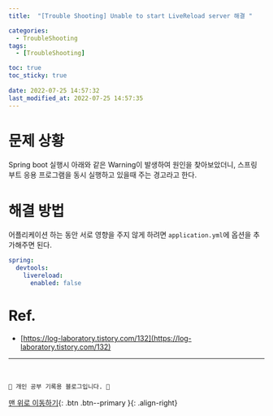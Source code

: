 ```yaml
---
title:  "[Trouble Shooting] Unable to start LiveReload server 해결 "

categories:
  - TroubleShooting
tags:
  - [TroubleShooting]

toc: true
toc_sticky: true
 
date: 2022-07-25 14:57:32
last_modified_at: 2022-07-25 14:57:35
---
```


# 문제 상황
Spring boot 실행시 아래와 같은 Warning이 발생하여 원인을 찾아보았더니, 스프링 부트 응용 프로그램을 동시 실행하고 있을때 주는 경고라고 한다.

# 해결 방법
어플리케이션 하는 동안 서로 영향을 주지 않게 하려면 `application.yml`에 옵션을 추가해주면 된다. 
```yml
spring:
  devtools:
    livereload:
      enabled: false
```


# Ref.
- [https://log-laboratory.tistory.com/132](https://log-laboratory.tistory.com/132)

***
<br>

    💛 개인 공부 기록용 블로그입니다. 👻

[맨 위로 이동하기](#){: .btn .btn--primary }{: .align-right}